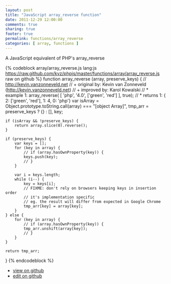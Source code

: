 ```yaml
---
layout: post
title: "JavaScript array_reverse function"
date: 2011-12-29 12:00:00
comments: true
sharing: true
footer: true
permalink: functions/array_reverse
categories: [ array, functions ]
---
```

A JavaScript equivalent of PHP's array_reverse
<!-- more -->
{% codeblock array/array_reverse.js lang:js https://raw.github.com/kvz/phpjs/master/functions/array/array_reverse.js raw on github %}
function array_reverse (array, preserve_keys) {
    // http://kevin.vanzonneveld.net
    // +   original by: Kevin van Zonneveld (http://kevin.vanzonneveld.net)
    // +   improved by: Karol Kowalski
    // *     example 1: array_reverse( [ 'php', '4.0', ['green', 'red'] ], true);
    // *     returns 1: { 2: ['green', 'red'], 1: 4, 0: 'php'}
    var isArray = Object.prototype.toString.call(array) === "[object Array]",
        tmp_arr = preserve_keys ? {} : [],
        key;
        
    if (isArray && !preserve_keys) {
        return array.slice(0).reverse();
    }

    if (preserve_keys) {
        var keys = [];
        for (key in array) {
            // if (array.hasOwnProperty(key)) {
            keys.push(key);
            // }
        }
        
        var i = keys.length;
        while (i--) {
            key = keys[i];
            // FIXME: don't rely on browsers keeping keys in insertion order
            // it's implementation specific
            // eg. the result will differ from expected in Google Chrome
            tmp_arr[key] = array[key];
        }
    } else {
        for (key in array) {
            // if (array.hasOwnProperty(key)) {
            tmp_arr.unshift(array[key]);
            // }
        }
    }

    return tmp_arr;
}
{% endcodeblock %}
<ul>
 <li><a href="https://github.com/kvz/phpjs/blob/master/functions/array/array_reverse.js">view on github</a></li>
 <li><a href="https://github.com/kvz/phpjs/edit/master/functions/array/array_reverse.js">edit on github</a></li>
</ul>
